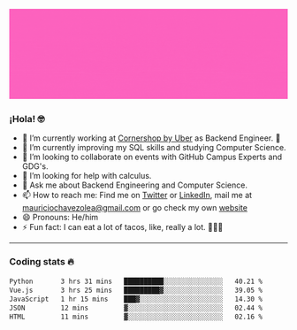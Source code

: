 ![Banner](banner.gif)

### ¡Hola! 🤓

- 🔭 I’m currently working at [Cornershop by Uber](https://cornershopapp.com) as Backend Engineer. 🥑
- 🌱 I’m currently improving my SQL skills and studying Computer Science.
- 👯 I’m looking to collaborate on events with GitHub Campus Experts and GDG's.
- 🤔 I’m looking for help with calculus.
- 💬 Ask me about Backend Engineering and Computer Science.
- 📫 How to reach me: Find me on [Twitter](https://twitter.com/ultr4nerd) or [LinkedIn](https://www.linkedin.com/in/ultr4nerd), mail me at [mauriciochavezolea@gmail.com](mailto:mauriciochavezolea@gmail.com) or go check my own [website](mauriciochavez.surge.sh)
- 😄 Pronouns: He/him
- ⚡ Fun fact: I can eat a lot of tacos, like, really a lot. 🌮🌮🌮

---

### Coding stats 🔥

<!--START_SECTION:waka-->
```text
Python       3 hrs 31 mins   ██████████░░░░░░░░░░░░░░░   40.21 % 
Vue.js       3 hrs 25 mins   █████████▓░░░░░░░░░░░░░░░   39.05 % 
JavaScript   1 hr 15 mins    ███▓░░░░░░░░░░░░░░░░░░░░░   14.30 % 
JSON         12 mins         ▓░░░░░░░░░░░░░░░░░░░░░░░░   02.44 % 
HTML         11 mins         ▓░░░░░░░░░░░░░░░░░░░░░░░░   02.16 % 
```
<!--END_SECTION:waka-->
